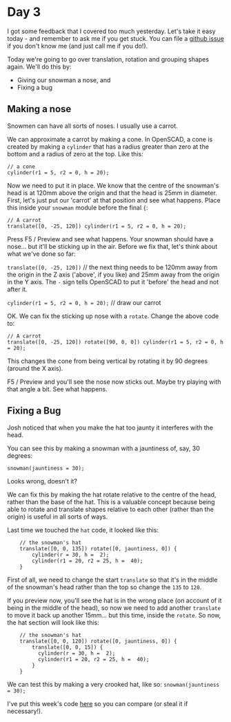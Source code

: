 # Day 3
I got some feedback that I covered too much yesterday.  Let's take it easy today - and remember to ask me if you get stuck. You can file a [github issue](https://github.com/HackyChristmas/HackyChristmas.github.io/issues) if you don't know me (and just call me if you do!).


Today we're going to go over translation, rotation and grouping shapes again. We'll do this by:
 - Giving our snowman a nose, and
 - Fixing a bug

## Making a nose

Snowmen can have all sorts of noses. I usually use a carrot.

We can approximate a carrot by making a cone. In OpenSCAD, a cone is created by making a `cylinder` that has a radius greater than zero at the bottom and a radius of zero at the top. Like this:

``` OpenSCAD
// a cone
cylinder(r1 = 5, r2 = 0, h = 20);
```

Now we need to put it in place. We know that the centre of the snowman's head is at 120mm above the origin and that the head is 25mm in diameter. First, let's just put our 'carrot' at that position and see what happens. Place this inside your `snowman` module before the final `{`:

```OpenSCAD
// A carrot
translate([0, -25, 120]) cylinder(r1 = 5, r2 = 0, h = 20);
```

Press F5 / Preview and see what happens. Your snowman should have a nose... but it'll be sticking up in the air. Before we fix that, let's think about what we've done so far:

`translate([0, -25, 120])` // the next thing needs to be 120mm away from the origin in the Z axis ('above', if you like) and 25mm away from the origin in the Y axis. The `-` sign tells OpenSCAD to put it 'before' the head and not after it.

`cylinder(r1 = 5, r2 = 0, h = 20);` // draw our carrot

OK. We can fix the sticking up nose with a `rotate`. Change the above code to:

```OpenSCAD
// A carrot
translate([0, -25, 120]) rotate([90, 0, 0]) cylinder(r1 = 5, r2 = 0, h = 20);
```

This changes the cone from being vertical by rotating it by 90 degrees (around the X axis).

F5 / Preview and you'll see the nose now sticks out. Maybe try playing with that angle a bit. See what happens.

## Fixing a Bug
Josh noticed that when you make the hat too jaunty it interferes with the head.

You can see this by making a snowman with a jauntiness of, say, 30 degrees:

`snowman(jauntiness = 30);`


Looks wrong, doesn't it?

We can fix this by making the hat rotate relative to the centre of the head, rather than the base of the hat. This is a valuable concept because being able to rotate and translate shapes relative to each other (rather than the origin) is useful in all sorts of ways.

Last time we touched the `hat` code, it looked like this:

```OpenSCAD
    // the snowman's hat
    translate([0, 0, 135]) rotate([0, jauntiness, 0]) {
        cylinder(r = 30, h =  2);
        cylinder(r1 = 20, r2 = 25, h =  40);
    }
```

First of all, we need to change the start `translate` so that it's in the middle of the snowman's head rather than the top so change the `135` to `120`.

If you preview now, you'll see the hat is in the wrong place (on account of it being in the middle of the head), so now we need to add another `translate` to move it back up another 15mm... but this time, inside the `rotate`. So now, the hat section will look like this:

```OpenSCAD
    // the snowman's hat
    translate([0, 0, 120]) rotate([0, jauntiness, 0]) {
        translate([0, 0, 15]) {
          cylinder(r = 30, h =  2);
          cylinder(r1 = 20, r2 = 25, h =  40);
        }
    }
```

We can test this by making a very crooked hat, like so: `snowman(jauntiness = 30);`

I've put this week's code [here](snowman.scad) so you can compare (or steal it if necessary!).